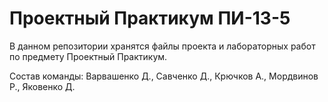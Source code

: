 # Проектный Практикум ПИ-13-5
В данном репозитории хранятся файлы проекта и лабораторных работ по предмету Проектный Практикум.

Состав команды: Варвашенко Д., Савченко Д., Крючков А., Мордвинов Р., Яковенко Д.

